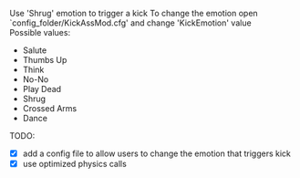 Use 'Shrug' emotion to trigger a kick
To change the emotion open `config_folder/KickAssMod.cfg' and change 'KickEmotion' value  
Possible values: 
- Salute
- Thumbs Up
- Think
- No-No
- Play Dead
- Shrug
- Crossed Arms
- Dance

TODO: 
- [x] add a config file to allow users to change the emotion that triggers kick
- [x] use optimized physics calls
